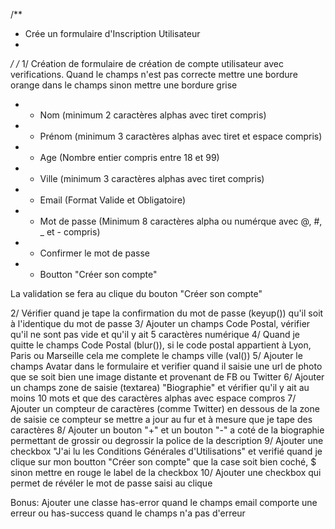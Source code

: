 /**
* Crée un formulaire d'Inscription Utilisateur
*
*/
/*
	1/
  Création de formulaire de création de compte utilisateur avec verifications.
  Quand le champs n'est pas correcte mettre une bordure orange dans le champs
  sinon mettre une bordure grise

  * + Nom (minimum 2 caractères alphas avec tiret compris)
  * + Prénom (minimum 3 caractères alphas avec tiret et espace compris)
  * + Age (Nombre entier compris entre 18 et 99)
  * + Ville (minimum 3 caractères alphas avec tiret compris)
  * + Email (Format Valide et Obligatoire)
  * + Mot de passe (Minimum 8 caractères alpha ou numérque avec @, #, _ et - compris)
  * + Confirmer le mot de passe
  * + Boutton "Créer son compte"

  La validation se fera au clique du bouton "Créer son compte"

   2/ Vérifier quand je tape la confirmation du mot de passe (keyup()) qu'il soit à l'identique du mot de passe
   3/ Ajouter un champs Code Postal, vérifier qu'il ne sont pas vide et qu'il y ait 5 caractères numérique
   4/ Quand je quitte le champs Code Postal (blur()),
   si le code postal appartient à Lyon, Paris ou Marseille cela me complete le champs ville (val())
	 5/ Ajouter le champs Avatar dans le formulaire et verifier quand il saisie une url de photo
   que se soit bien une image distante et provenant de FB ou Twitter
   6/ Ajouter un champs zone de saisie (textarea) "Biographie" et vérifier qu'il y ait au moins 10 mots
   		et que des caractères alphas avec espace compros
   7/ Ajouter un compteur de caractères (comme Twitter) en dessous de la zone de saisie
      ce compteur se mettre a jour au fur et à mesure que je tape des caractères
   8/ Ajouter un bouton "+" et un bouton "-" a coté de la biographie permettant de grossir ou degrossir la police de la description
   9/ Ajouter une checkbox "J'ai lu les Conditions Générales d'Utilisations"
   et verifié quand je clique sur mon boutton "Créer son compte" que la case soit bien coché, $
   sinon mettre en rouge le label de la checkbox
   10/ Ajouter une checkbox qui permet de révéler le mot de passe saisi au clique

   Bonus: Ajouter une classe has-error quand le champs email comporte une erreur
   ou has-success quand le champs n'a pas d'erreur
